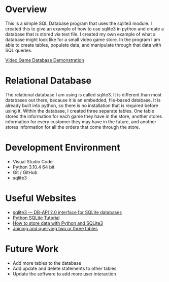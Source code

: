 # Overview

This is a simple SQL Database program that uses the sqlite3 module. I created this to give an example of how to use sqlite3 in python and create a database that is stored via text file. I created my own example of what a database might look like for a small video game store. In the program I am able to create tables, populate data, and manipulate through that data with SQL queries. 

[Video Game Database Demonstration](http://youtube.link.goes.here)

# Relational Database

The relational database I am using is called sqlite3. It is different than most databases out there, because it is an embedded, file-based database. It is already built into python, so there is no installation that is required before using it. Within the database, I created three separate tables. One table stores the information for each game they have in the store, another stores information for every customer they may have in the future, and another stores information for all the orders that come through the store.

# Development Environment

* Visual Studio Code
* Python 3.10.4 64 bit
* Git / GitHub
* sqlite3

# Useful Websites

- [sqlite3 — DB-API 2.0 interface for SQLite databases](https://docs.python.org/3/library/sqlite3.html)
- [Python SQLite Tutorial](https://www.youtube.com/watch?v=pd-0G0MigUA)
- [How to store data with Python and SQLite3](https://www.youtube.com/watch?app=desktop&v=RZI-v-Z1W4c)
- [Joining and querying two or three tables](https://www.youtube.com/watch?v=1ETmTLFGPrE)


# Future Work

- Add more tables to the database
- Add update and delete statements to other tables
- Update the software to add more user interaction